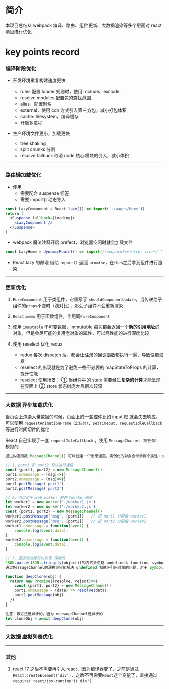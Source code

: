 # 简介

本项目总结从 webpack 编译、路由、组件更新、大数据渲染等多个层面对 react 项目进行优化

# key points record

### 编译阶段优化

- 开发环境重复构建速度更快

  - rules 配置 loader 规则时，使用 include、exclude
  - resolve.modules 配置包的查找范围
  - alias，配置别名
  - external，使用 cdn 方式引入第三方包，减小打包体积
  - cache: filesystem，编译缓存
  - 开启多进程

- 生产环境文件更小，加载更快

  - tree shaking
  - split chunks 分割
  - resolve.fallback 取消 node 核心模块的引入，减小体积

<hr>

### 路由懒加载优化

- 使用
  - 需要配合 suspense 标签
  - 需要 import() 动态导入

```jsx
const LazyComponent = React.lazy(() => import('./pages/Home'))
return (
  <Suspense fallback={Loading}>
    <LazyComponent />
  </Suspense>
)
```

- webpack 魔法注释开启 prefect，浏览器空闲时就会加载文件

```jsx
const LazyHome = dynamicRoute(() => import(/*webpackPrefetch: true*/ './pages/Home'))
```

- React.lazy 的原理
  借助 `import()` 返回 `promise`，在`then`之后拿到组件进行渲染

<hr>

### 更新优化

1. `PureComponent` 用于类组件，它重写了 `shouldComponentUpdate`，当传递给子组件的`props`不变时（浅对比），那么子组件不会重新渲染

2. `React.memo` 用于函数组件，作用同`PureComponent`

3. 使用 `immutable` 不可变数据，immutable 每次都会返回一个**新的引用地址**的对象，但是会尽可能的复用老对象的属性，可以高性能的进行深度比较

4. 使用 reselect 优化 redux

   - redux 每次 dispatch 后，都会让注册的回调函数都执行一遍，导致性能浪费
   - reselect 的出现就是为了避免一些不必要的 mapStateToProps 的计算，提升性能
   - reselect 使用场景： ① 当组件中的 state 需要经过**复杂的计算**才能呈现在界面上 ② store 状态树庞大且层次较深

<hr>

### 大数据 异步加载优化

当页面上渲染大量数据的时候，页面上的一些控件比如 input 框 就会失去响应，可以使用 `requestAnimationFrame（宏任务）`、`setTimeout`、`requestIdleCallback` 等进行时间切片的优化

React 自己实现了一套 `requestIdleCallback` ，使用 `MessageChannel（宏任务）` 模拟的

```js
通过构造函数 MessageChannel() 可以创建一个消息通道，实例化的对象会继承两个属性：port1 和 port2

// 1、port1 和 port2 可以进行通信
const {port1, port2} = new MessageChannel()
port1.onmessage = (msg)=>{}
port2.onmessage = (msg)=>{}
port1.postMessage('port1')
port2.postMessage('port2')

// 2、可以用于 web worker 的两个worker通信
let worker1 = new Worker('./worker1.js')
let worker2 = new Worker('./worker2.js')
const {port1, port2} = new MessageChannel()
worker1.postMessage('msg', [port1])   // 把 port1 分配给 worker1
worker2.postMessage('msg', [port2])   // 把 port2 分配给 worker2
worker1.onmessage = function(event) {
    console.log(event.data);
}
worker2.onmessage = function(event) {
    console.log(event.data);
}

// 3、通信的过程可以实现 深拷贝
JSON.parse(JSON.stringify(object))的方式会忽略 undefined、function、symbol 和循环引用的对象
通过MessageChannel的深拷贝只能解决 undefined 和循环引用对象的问题，对于 Symbol 和 function 依然束手无策

function deepClone(obj) {
  return new Promise((resolve, reject)=>{
    const {port1, port2} = new MessageChannel()
    port1.onmessage = (data) => resolve(data)
    port2.postMessage(obj)
  })
}

注意：该方法是异步的，因为 messageChannel是异步的
let cloneObj = await deepClone(obj)
```

<hr>

### 大数据 虚拟列表优化

<hr>

### 其他

1. react 17 之后不需要再引入 react，因为编译器变了，之前是通过`React.createElement('div')`，之后不再需要`React`这个变量了，直接通过`require('react/jsx-runtime')('div')`
